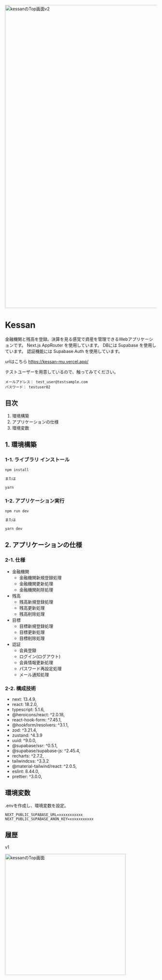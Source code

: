 <img width="1000" alt="kessanのTop画面v2" src="https://github.com/massu-159/Kessan/assets/75517054/5b30818c-a78d-4324-a21c-f78b9277d53e">

# Kessan

金融機関と残高を登録。決算を見る感覚で資産を管理できるWebアプリケーションです。
Next.js AppRouter を使用しています。
DBには Supabase を使用しています。
認証機能には Supabase Auth を使用しています。

urlはこちら
https://kessan-mu.vercel.app/

テストユーザーを用意しているので、触ってみてください。

```
メールアドレス： test_user@testsample.com
パスワード： testuser02
```

## 目次
1. 環境構築
2. アプリケーションの仕様
3. 環境変数

## 1. 環境構築

### 1-1. ライブラリ インストール

```Bash
npm install

または

yarn
```

### 1-2. アプリケーション実行

```Bash
npm run dev

または

yarn dev
```

## 2. アプリケーションの仕様

### 2-1. 仕様
- 金融機関
  - 金融機関新規登録処理
  - 金融機関更新処理
  - 金融機関削除処理
- 残高
  - 残高新規登録処理
  - 残高更新処理
  - 残高削除処理
- 目標
  - 目標新規登録処理
  - 目標更新処理
  - 目標削除処理
- 認証
  - 会員登録
  - ログイン(ログアウト)
  - 会員情報更新処理
  - パスワード再設定処理
  - メール通知処理

### 2-2. 構成技術
- next: 13.4.9,
- react: 18.2.0,
- typescript: 5.1.6,
- @heroicons/react: ^2.0.18,
- react-hook-form: ^7.45.1,
- @hookform/resolvers: ^3.1.1,
- zod: ^3.21.4,
- zustand: ^4.3.9
- uuid: ^9.0.0,
- @supabase/ssr: ^0.5.1,
- @supabase/supabase-js: ^2.45.4,
- recharts: ^2.7.2,
- tailwindcss: ^3.3.2
- @material-tailwind/react: ^2.0.5,
- eslint: 8.44.0,
- prettier: ^3.0.0,

## 環境変数
.envを作成し、環境変数を設定。
```.env
NEXT_PUBLIC_SUPABASE_URL=xxxxxxxxxxx
NEXT_PUBLIC_SUPABASE_ANON_KEY=xxxxxxxxxxx
```

## 履歴

v1

<img width="400" alt="kessanのTop画面" src="https://github.com/massu-159/Kessan/assets/75517054/b349696c-26b9-435d-8168-4d805fff0bfd">
